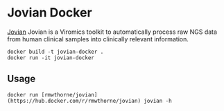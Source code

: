 # Jovian Docker

[Jovian](https://github.com/DennisSchmitz/Jovian) Jovian is a Viromics toolkit to automatically process raw NGS data from human clinical samples into clinically relevant information.

```
docker build -t jovian-docker .
docker run -it jovian-docker
```

## Usage

```docker run [rmwthorne/jovian](https://hub.docker.com/r/rmwthorne/jovian) jovian -h```
